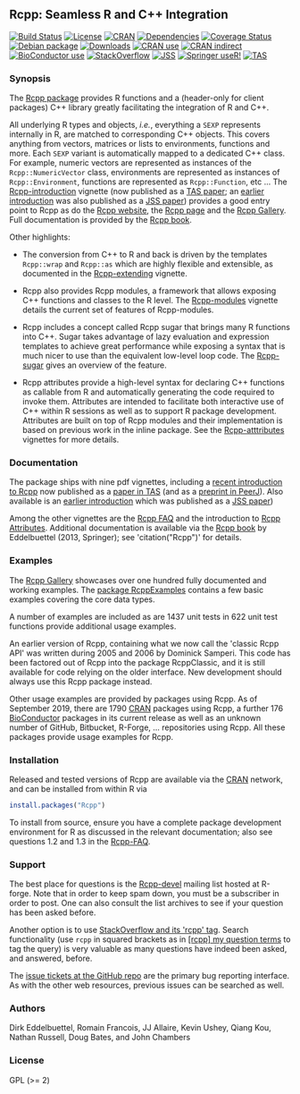 ## Rcpp: Seamless R and C++ Integration

[![Build Status](https://travis-ci.org/RcppCore/Rcpp.svg)](https://travis-ci.org/RcppCore/Rcpp)
[![License](https://eddelbuettel.github.io/badges/GPL2+.svg)](http://www.gnu.org/licenses/gpl-2.0.html)
[![CRAN](http://www.r-pkg.org/badges/version/Rcpp)](https://cran.r-project.org/package=Rcpp)
[![Dependencies](https://tinyverse.netlify.com/badge/Rcpp)](https://cran.r-project.org/package=Rcpp)
[![Coverage Status](https://codecov.io/gh/RcppCore/Rcpp/graph/badge.svg)](https://codecov.io/github/RcppCore/Rcpp?branch=master)
[![Debian package](https://img.shields.io/debian/v/r-cran-rcpp/sid?color=green)](https://packages.debian.org/sid/r-cran-rcpp)
[![Downloads](http://cranlogs.r-pkg.org/badges/Rcpp?color=brightgreen)](http://www.r-pkg.org/pkg/Rcpp)
[![CRAN use](https://jangorecki.gitlab.io/rdeps/Rcpp/CRAN_usage.svg?sanitize=true)](https://cran.r-project.org/package=Rcpp)
[![CRAN indirect](https://jangorecki.gitlab.io/rdeps/Rcpp/indirect_usage.svg?sanitize=true)](https://cran.r-project.org/package=Rcpp)
[![BioConductor use](https://jangorecki.gitlab.io/rdeps/Rcpp/BioC_usage.svg?sanitize=true)](https://cran.r-project.org/package=Rcpp)
[![StackOverflow](https://img.shields.io/badge/stackoverflow-rcpp-orange.svg)](https://stackoverflow.com/questions/tagged/rcpp)
[![JSS](https://img.shields.io/badge/JSS-10.18637%2Fjss.v040.i08-brightgreen)](http://dx.doi.org/10.18637/jss.v040.i08)
[![Springer useR!](https://img.shields.io/badge/Springer%20useR!-10.1007%2F978--1--4614--6868--4-brightgreen)](https://www.springer.com/gp/book/9781461468677)
[![TAS](https://img.shields.io/badge/TAS-10.1080%2F00031305.2017.1375990-brightgreen)](http://dx.doi.org/10.1080/00031305.2017.1375990)

### Synopsis

The [Rcpp package](https://cran.r-project.org/package=Rcpp) provides R
functions and a (header-only for client packages) C++ library greatly
facilitating the integration of R and C++.

All underlying R types and objects, _i.e._, everything a `SEXP` represents internally
in R, are matched to corresponding C++ objects. This covers anything from vectors,
matrices or lists to environments, functions and more. Each `SEXP` variant is
automatically mapped to a dedicated C++ class. For example, numeric vectors are
represented as instances of the `Rcpp::NumericVector` class, environments are
represented as instances of `Rcpp::Environment`, functions are represented as
`Rcpp::Function`, etc ...  The
[Rcpp-introduction](https://cran.r-project.org/package=Rcpp/vignettes/Rcpp-introduction.pdf)
vignette (now published as a
[TAS paper](https://amstat.tandfonline.com/doi/abs/10.1080/00031305.2017.1375990); an
[earlier introduction](https://cran.r-project.org/package=Rcpp/vignettes/Rcpp-jss-2011.pdf)
was also published as a [JSS paper](http://www.jstatsoft.org/v40/i08/))
provides a good entry point to Rcpp as do the [Rcpp
website](http://www.rcpp.org), the [Rcpp
page](http://dirk.eddelbuettel.com/code/rcpp.html) and the [Rcpp
Gallery](http://gallery.rcpp.org). Full documentation is provided by the
[Rcpp book](http://www.rcpp.org/book/).

Other highlights:

- The conversion from C++ to R and back is driven by the templates `Rcpp::wrap`
and `Rcpp::as` which are highly flexible and extensible, as documented
in the [Rcpp-extending](https://cran.r-project.org/package=Rcpp/vignettes/Rcpp-extending.pdf) vignette.

- Rcpp also provides Rcpp modules, a framework that allows exposing
C++ functions and classes to the R level. The [Rcpp-modules](https://cran.r-project.org/package=Rcpp/vignettes/Rcpp-modules.pdf) vignette
details the current set of features of Rcpp-modules.

- Rcpp includes a concept called Rcpp sugar that brings many R functions
into C++. Sugar takes advantage of lazy evaluation and expression templates
to achieve great performance while exposing a syntax that is much nicer
to use than the equivalent low-level loop code. The [Rcpp-sugar](https://cran.r-project.org/package=Rcpp/vignettes/Rcpp-sugar.pdf)
gives an overview of the feature.

- Rcpp attributes provide a high-level syntax for declaring C++
functions as callable from R and automatically generating the code
required to invoke them.  Attributes are intended to facilitate both
interactive use of C++ within R sessions as well as to support R
package development. Attributes are built on top of Rcpp modules and
their implementation is based on previous work in the inline package.
See the [Rcpp-atttributes](https://cran.r-project.org/package=Rcpp/vignettes/Rcpp-attributes.pdf) vignettes for more details.

### Documentation

The package ships with nine pdf vignettes, including a [recent introduction to
Rcpp](https://cran.r-project.org/package=Rcpp/vignettes/Rcpp-introduction.pdf) now
published as a [paper in
TAS](https://amstat.tandfonline.com/doi/abs/10.1080/00031305.2017.1375990) (and as a
[preprint in PeerJ](https://peerj.com/preprints/3188/)). Also available is an
[earlier
introduction](https://cran.r-project.org/package=Rcpp/vignettes/Rcpp-jss-2011.pdf)
which was published as a [JSS paper](http://www.jstatsoft.org/v40/i08/))

Among the other vignettes are the [Rcpp
FAQ](https://cran.r-project.org/package=Rcpp/vignettes/Rcpp-FAQ.pdf) and the
introduction to [Rcpp
Attributes](https://cran.r-project.org/package=Rcpp/vignettes/Rcpp-attributes.pdf).
Additional documentation is available via the [Rcpp book](http://www.rcpp.org/book)
by Eddelbuettel (2013, Springer); see 'citation("Rcpp")' for details.

### Examples

The [Rcpp Gallery](http://gallery.rcpp.org) showcases over one hundred fully
documented and working examples. The
[package RcppExamples](https://cran.r-project.org/package=RcppExamples) contains a few basic
examples covering the core data types.

A number of examples are included as are 1437 unit tests in 622 unit
test functions provide additional usage examples.

An earlier version of Rcpp, containing what we now call the 'classic Rcpp
API' was written during 2005 and 2006 by Dominick Samperi.  This code has
been factored out of Rcpp into the package RcppClassic, and it is still
available for code relying on the older interface. New development should
always use this Rcpp package instead.

Other usage examples are provided by packages using Rcpp. As of September 2019,
there are 1790 [CRAN](https://cran.r-project.org) packages using Rcpp, a further
176 [BioConductor](http://www.bioconductor.org) packages in its current release
as well as an unknown number of GitHub, Bitbucket, R-Forge, ... repositories
using Rcpp.  All these packages provide usage examples for Rcpp.

### Installation

Released and tested versions of Rcpp are available via the
[CRAN](https://cran.r-project.org) network, and can be installed from within R via

```R
install.packages("Rcpp")
```

To install from source, ensure you have a complete package development
environment for R as discussed in the relevant documentation; also see
questions 1.2 and 1.3 in the
[Rcpp-FAQ](https://cran.r-project.org/package=Rcpp/vignettes/Rcpp-FAQ.pdf).

### Support

The best place for questions is the
[Rcpp-devel](http://lists.r-forge.r-project.org/cgi-bin/mailman/listinfo/rcpp-devel)
mailing list hosted at R-forge.  Note that in order to keep spam down, you must
be a subscriber in order to post.  One can also consult the list archives to see
if your question has been asked before.

Another option is to use
[StackOverflow and its 'rcpp' tag](http://stackoverflow.com/questions/tagged/rcpp).
Search functionality (use `rcpp` in squared brackets as in
[[rcpp] my question terms](https://stackoverflow.com/search?q=[rcpp]%20my%20question%20terms)
to tag the query) is very valuable as many questions have indeed been asked, and
answered, before.

The [issue tickets at the GitHub repo](https://github.com/RcppCore/Rcpp/issues)
are the primary bug reporting interface.  As with the other web resources,
previous issues can be searched as well.


### Authors

Dirk Eddelbuettel, Romain Francois, JJ Allaire, Kevin Ushey, Qiang Kou,
Nathan Russell, Doug Bates, and John Chambers

### License

GPL (>= 2)
